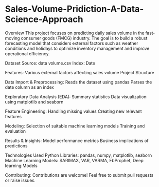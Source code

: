 # Sales-Volume-Pridiction-A-Data-Science-Approach

Overview
This project focuses on predicting daily sales volume in the fast-moving consumer goods (FMCG) industry. The goal is to build a robust forecasting model that considers external factors such as weather conditions and holidays to optimize inventory management and improve operational efficiency.

Dataset
Source: data volume.csv
Index: Date

Features:
Various external factors affecting sales volume
Project Structure

Data Import & Preprocessing:
Reads the dataset using pandas
Parses the date column as an index

Exploratory Data Analysis (EDA):
Summary statistics
Data visualization using matplotlib and seaborn

Feature Engineering:
Handling missing values
Creating new relevant features

Modeling:
Selection of suitable machine learning models
Training and evaluation

Results & Insights:
Model performance metrics
Business implications of predictions

Technologies Used
Python Libraries: pandas, numpy, matplotlib, seaborn
Machine Learning Models: SARIMAX, VAR, VARMA, FbProphet, Deep learning Models

Contributing:
Contributions are welcome! Feel free to submit pull requests or raise issues.
